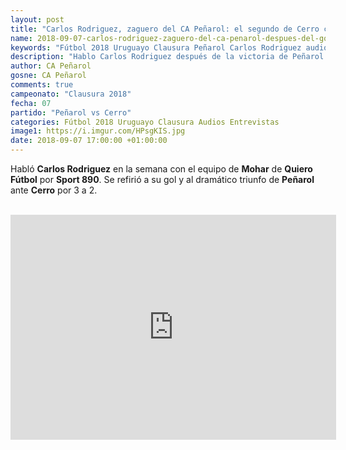 ```yaml
---
layout: post
title: "Carlos Rodriguez, zaguero del CA Peñarol: el segundo de Cerro cayo como balde de agua fría"
name: 2018-09-07-carlos-rodriguez-zaguero-del-ca-penarol-despues-del-gol.markdown
keywords: "Fútbol 2018 Uruguayo Clausura Peñarol Carlos Rodriguez audio youtube"
description: "Hablo Carlos Rodriguez después de la victoria de Peñarol sobre Cerro el domingo, revivió cómo fué su gol y de lo que pasó por su cabeza después de darlo vuelta con el gol de Viatri a los 87' para poner cifras definitivas 3-2"
author: CA Peñarol
gosne: CA Peñarol
comments: true
campeonato: "Clausura 2018"
fecha: 07
partido: "Peñarol vs Cerro"
categories: Fútbol 2018 Uruguayo Clausura Audios Entrevistas
image1: https://i.imgur.com/HPsgKIS.jpg
date: 2018-09-07 17:00:00 +01:00:00
---
```


 Habló <strong>Carlos Rodriguez</strong> en la semana con el equipo de <strong>Mohar</strong> de <strong>Quiero Fútbol</strong> por <strong>Sport 890</strong>. Se refirió a su gol y al dramático triunfo de <strong>Peñarol</strong> ante <strong>Cerro</strong> por 3 a 2.

 <br>

 <iframe width="521" height="360" src="https://www.youtube.com/embed/xPRZYz-338k" frameborder="0" allow="autoplay; encrypted-media" allowfullscreen></iframe>
